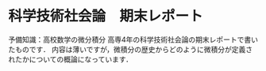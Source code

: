 # 科学技術社会論　期末レポート
予備知識：高校数学の微分積分
高専4年の科学技術社会論の期末レポートで書いたものです．
内容は薄いですが，微積分の歴史からどのように微積分が定義されたかについての概論になっています．
